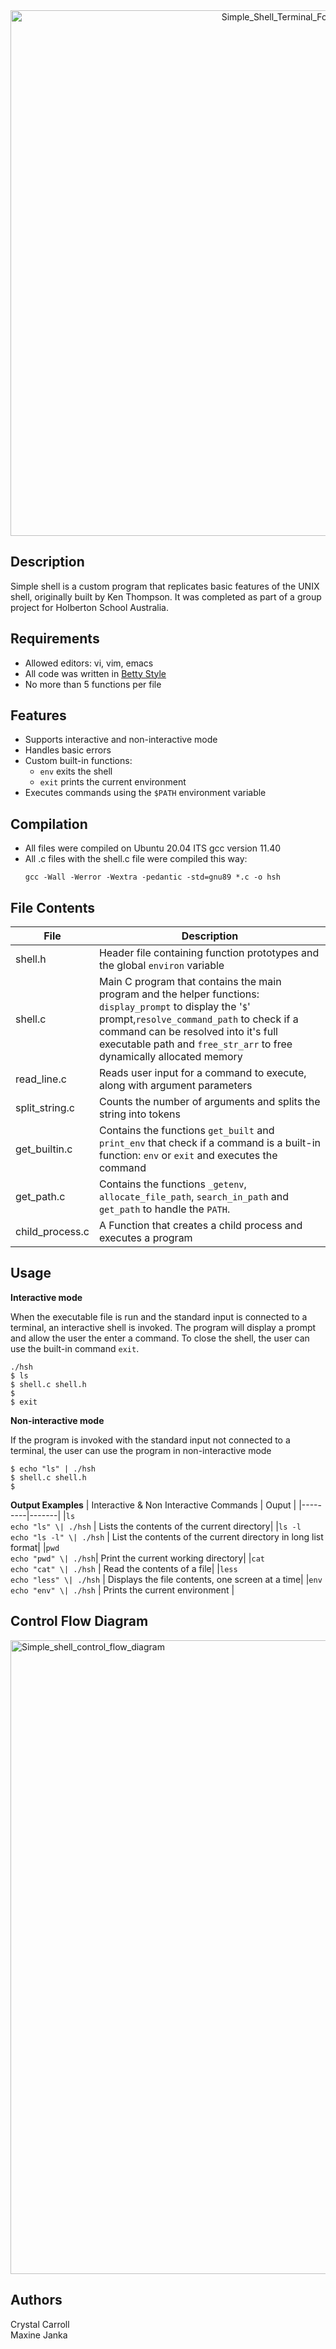 <div align="center">
	<img width="841" alt="Simple_Shell_Terminal_Font" src="https://github.com/user-attachments/assets/da4d0a90-def6-406d-be53-213d8b6e8db0" />
</div>

## Description
Simple shell is a custom program that replicates basic features of the UNIX shell, originally built by Ken Thompson. 
It was completed as part of a group project for Holberton School Australia.

## Requirements
- Allowed editors: vi, vim, emacs
- All code was written in <a href="https://github.com/alx-tools/Betty/wiki">Betty Style</a>
- No more than 5 functions per file

## Features
- Supports interactive and non-interactive mode
- Handles basic errors
- Custom built-in functions:
	- `env` exits the shell
	- `exit` prints the current environment
- Executes commands using the `$PATH` environment variable

## Compilation
- All files were compiled on Ubuntu 20.04 ITS gcc version 11.40
- All .c files with the shell.c file were compiled this way:
  <br />
  ```
  gcc -Wall -Werror -Wextra -pedantic -std=gnu89 *.c -o hsh
  ```

## File Contents
| File | Description |
|------|-------------|
|shell.h| Header file containing function prototypes and the global `environ` variable|
|shell.c| Main C program that contains the main program and the helper functions: `display_prompt` to display the '`$`' prompt,`resolve_command_path` to check if a command can be resolved into it's full executable path and `free_str_arr` to free dynamically allocated memory| 
|read_line.c| Reads user input for a command to execute, along with argument parameters|
|split_string.c| Counts the number of arguments and splits the string into tokens|
|get_builtin.c| Contains the functions `get_built` and `print_env` that check if a command is a built-in function: `env` or `exit` and executes the command|
|get_path.c| Contains the functions `_getenv`, `allocate_file_path`, `search_in_path` and `get_path` to handle the `PATH`.
|child_process.c| A Function that creates a child process and executes a program|

## Usage

<b> Interactive mode</b>

When the executable file is run and the standard input is connected to a terminal, an interactive shell is invoked.
The program will display a prompt and allow the user the enter a command. To close the shell, the user can use the built-in command `exit`.
```
./hsh
$ ls
$ shell.c shell.h
$
$ exit
```
<b>Non-interactive mode</b>

If the program is invoked with the standard input not connected to a terminal, the user can use the program in non-interactive mode
```
$ echo "ls" | ./hsh
$ shell.c shell.h
$
```
<b>Output Examples</b>
| Interactive & Non Interactive Commands | Ouput |
|---------|-------|
|`ls` <br /> `echo "ls" \| ./hsh` | Lists the contents of the current directory|
|`ls -l` <br /> `echo "ls -l" \| ./hsh`  | List the contents of the current directory in long list format|
|`pwd` <br /> `echo "pwd" \| ./hsh`| Print the current working directory|
|`cat` <br /> `echo "cat" \| ./hsh` | Read the contents of a file|
|`less` <br /> `echo "less" \| ./hsh` | Displays the file contents, one screen at a time|
|`env` <br /> `echo "env" \| ./hsh` | Prints the current environment |

## Control Flow Diagram
<img width="1014" alt="Simple_shell_control_flow_diagram" src="https://github.com/user-attachments/assets/9124f92f-9399-444c-9bea-1b02c53b7dfe" />


## Authors
Crystal Carroll
<br />
Maxine Janka
